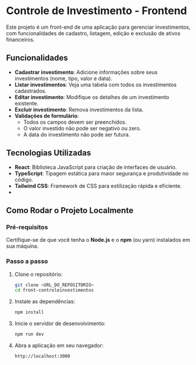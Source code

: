 # Controle de Investimento - Frontend  

Este projeto é um front-end de uma aplicação para gerenciar investimentos, com funcionalidades de cadastro, listagem, edição e exclusão de ativos financeiros.  

## Funcionalidades  
- **Cadastrar investimento**: Adicione informações sobre seus investimentos (nome, tipo, valor e data).  
- **Listar investimentos**: Veja uma tabela com todos os investimentos cadastrados.  
- **Editar investimento**: Modifique os detalhes de um investimento existente.  
- **Excluir investimento**: Remova investimentos da lista.  
- **Validações de formulário**:  
  - Todos os campos devem ser preenchidos.  
  - O valor investido não pode ser negativo ou zero.  
  - A data do investimento não pode ser futura.  

## Tecnologias Utilizadas  
- **React**: Biblioteca JavaScript para criação de interfaces de usuário.  
- **TypeScript**: Tipagem estática para maior segurança e produtividade no código.  
- **Tailwind CSS**: Framework de CSS para estilização rápida e eficiente.
- 
## Como Rodar o Projeto Localmente  

### Pré-requisitos  
Certifique-se de que você tenha o **Node.js** e o **npm** (ou yarn) instalados em sua máquina.  

### Passo a passo  
1. Clone o repositório:  
   ```bash  
   git clone <URL_DO_REPOSITÓRIO>  
   cd front-controleinvestimentos 
   ```  

2. Instale as dependências:  
   ```bash  
   npm install  
   ```  

3. Inicie o servidor de desenvolvimento:  
   ```bash  
   npm run dev  
   ```  

4. Abra a aplicação em seu navegador:  
   ```
   http://localhost:3000  
   ```  
